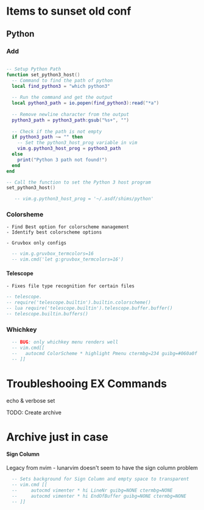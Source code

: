 
# Items to sunset old conf


## Python 


### Add 

```lua 

-- Setup Python Path
function set_python3_host()
  -- Command to find the path of python
  local find_python3 = "which python3"
  
  -- Run the command and get the output
  local python3_path = io.popen(find_python3):read("*a")
  
  -- Remove newline character from the output
  python3_path = python3_path:gsub("%s+", "")
  
  -- Check if the path is not empty
  if python3_path ~= "" then
    -- Set the python3_host_prog variable in vim
    vim.g.python3_host_prog = python3_path
  else
    print("Python 3 path not found!")
  end
end

-- Call the function to set the Python 3 host program
set_python3_host()

   -- vim.g.python3_host_prog = '~/.asdf/shims/python'

```


### Colorsheme

    - Find Best option for colorscheme management
    - Identify best colorscheme options

    - Gruvbox only configs

```lua 
  -- vim.g.gruvbox_termcolors=16
  -- vim.cmd('let g:gruvbox_termcolors=16')
```


#### Telescope 
<!-- RESEARCH: Investigate what this config did -->
<!-- After config file is doing basic alterations to file specific settings -->
    - Fixes file type recognition for certain files
```lua 
-- telescope.
-- require('telescope.builtin').builtin.colorscheme()
-- lua require('telescope.builtin').telescope.buffer.buffer()
-- telescope.builtin.buffers()
```

### Whichkey 
<!-- RESEARCH: This may have been resolved by lunarvim? -->
<!-- I haven't run into a menu rendering wrong -->

```lua 
  -- BUG: only whichkey menu renders well
  -- vim.cmd[[
  --   autocmd ColorScheme * highlight Pmenu ctermbg=234 guibg=#060a0f
  -- ]]
```

<!-- TODO: Make Lua Troubleshotting guide -->
# Troubleshooing EX Commands

echo &<option-name>
verbose set <option-name>


TODO: Create archive 
# Archive just in case 

#### Sign Column
Legacy from nvim - lunarvim doesn't seem to have the sign column problem 
```lua 
  -- Sets background for Sign Column and empty space to transparent
  -- vim.cmd [[
  --     autocmd vimenter * hi LineNr guibg=NONE ctermbg=NONE
  --     autocmd vimenter * hi EndOfBuffer guibg=NONE ctermbg=NONE
  -- ]]
```

